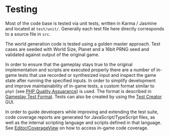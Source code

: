 Testing
=======

Most of the code base is tested via unit tests, written in Karma / Jasmine and located at `test/unit/`. Generally each test file here directly corresponds to a source file in `src`.

The world generation code is tested using a golden master approach. Test cases are seeded with World Size, Planet and a 16bit PRNG seed and validated against output of the original game.

In order to ensure that the gameplay stays true to the original implementation and scripts are executed properly there are a number of in-game tests that use recorded or synthesized input and inspect the game state after running the specified inputs. In order to simplify development and improve maintainability of in-game tests, a custom format similar to `phpt` (see [PHP Quality Assuarance](https://qa.php.net/write-test.php#basic-format)) is used. The format is described in [Gameplay Test Format](gameplay-test-format). Tests can also be created by using the [Test Creator](../debugging/test-creator) GUI.

In order to guide developers while improving and extending the test suite, code coverage reports are generated for JavaScript/TypeScript files, as well as the internal scripting language and scripts defined in that language. See [Editor/CoverageView](editor/coverage-view) on how to access in-game code coverage.
